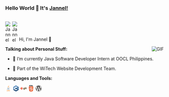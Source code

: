 ### Hello World 👋 It's [Jannel!](https://sakigo9.github.io/MyPortfolio/)

<br/>


<a href="https://www.linkedin.com/in/jannel-lacbain-5049a9207/">
<img align="left" alt="Jannel" width="22px" src="https://cdn.jsdelivr.net/npm/simple-icons@v3/icons/linkedin.svg" />
</a>
<a href="https://www.instagram.com/jannelnelnelly/">
<img align="left" alt="Jannel" width="22px" src="https://cdn.jsdelivr.net/npm/simple-icons@v3/icons/instagram.svg" />
</a>
<br />

<br />

Hi, I'm Jannel 🙌
<!-- , a Web Developer, Chatbot Developer and Cloud Enthusiast. Apart from that I love getting involved in Competitive Programming and Problem Solving.❤✌ -->

<!-- <div style="width:100%;height:0;padding-bottom:100%;position:relative;"><iframe src="https://giphy.com/embed/aer096d3vD4rYVsgNn" width="100%" height="100%" style="position:absolute" frameBorder="0" class="giphy-embed" allowFullScreen></iframe></div><p><a href="https://giphy.com/gifs/bunny-rabbit-lofirabbit-aer096d3vD4rYVsgNn">via GIPHY</a></p> -->
<img align="right" alt="GIF" src="https://media.giphy.com/media/USV0ym3bVWQJJmNu3N/giphy.gif" />


**Talking about Personal Stuff:**

- 🔭 I’m currently Java Software Developer Intern at OOCL Philippines.
<!-- - 🌱 I’m currently learning Angular. -->
- 👯 Part of the WiTech Website Development Team.
<!-- - 📝[Portfolio](https://sakigo9.github.io/MyPortfolio/) -->


**Languages and Tools:**


<code><img height="20" src="https://raw.githubusercontent.com/github/explore/80688e429a7d4ef2fca1e82350fe8e3517d3494d/topics/java/java.png"></code>
<code><img height="20" src="https://raw.githubusercontent.com/github/explore/80688e429a7d4ef2fca1e82350fe8e3517d3494d/topics/cpp/cpp.png"></code>
<code><img height="20" src="https://raw.githubusercontent.com/github/explore/80688e429a7d4ef2fca1e82350fe8e3517d3494d/topics/git/git.png"></code>
<code><img height="20" src="https://raw.githubusercontent.com/github/explore/80688e429a7d4ef2fca1e82350fe8e3517d3494d/topics/html/html.png"></code>
<code><img height="20" src="https://raw.githubusercontent.com/github/explore/80688e429a7d4ef2fca1e82350fe8e3517d3494d/topics/wordpress/wordpress.png"></code>

<!-- ![Sakigo's github stats](https://github-readme-stats.vercel.app/api?username=sakigo9&show_icons=true&hide_border=true -->
